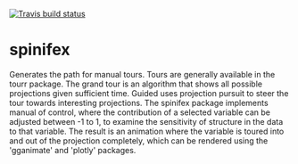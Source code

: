 [![Travis build status](https://travis-ci.org/nspyrison/spinifex.svg?branch=master)](https://travis-ci.org/nspyrison/spinifex)

# spinifex

Generates the path for manual tours. Tours are generally available in the tourr package. The grand tour is an algorithm that shows all possible projections given sufficient time. Guided uses projection pursuit to steer the tour towards interesting projections. The spinifex package implements manual of control, where the contribution of a selected variable can be adjusted between -1 to 1, to examine the sensitivity of structure in the data to that variable. The result is an animation where the variable is toured into and out of the projection completely, which can be rendered using the 'gganimate' and 'plotly' packages.

